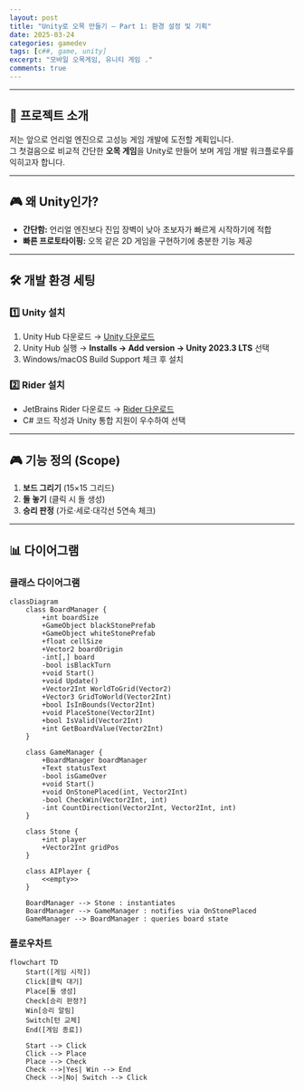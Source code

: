 ```yaml
---
layout: post
title: "Unity로 오목 만들기 – Part 1: 환경 설정 및 기획"
date: 2025-03-24
categories: gamedev
tags: [c##, game, unity]
excerpt: "모바일 오목게임, 유니티 게임 ."
comments: true
---
```


---

## 🎯 프로젝트 소개

저는 앞으로 언리얼 엔진으로 고성능 게임 개발에 도전할 계획입니다.  
그 첫걸음으로 비교적 간단한 **오목 게임**을 Unity로 만들어 보며 게임 개발 워크플로우를 익히고자 합니다.

---

## 🎮 왜 Unity인가?

- **간단함:** 언리얼 엔진보다 진입 장벽이 낮아 초보자가 빠르게 시작하기에 적합  
- **빠른 프로토타이핑:** 오목 같은 2D 게임을 구현하기에 충분한 기능 제공  

---

## 🛠️ 개발 환경 세팅

### 1️⃣ Unity 설치

1. Unity Hub 다운로드 → [Unity 다운로드](https://unity.com/download)  
2. Unity Hub 실행 → **Installs → Add version → Unity 2023.3 LTS** 선택  
3. Windows/macOS Build Support 체크 후 설치  

### 2️⃣ Rider 설치

- JetBrains Rider 다운로드 → [Rider 다운로드](https://www.jetbrains.com/rider/)
- C# 코드 작성과 Unity 통합 지원이 우수하여 선택  

---


## 🎮 기능 정의 (Scope)

1. **보드 그리기** (15×15 그리드)  
2. **돌 놓기** (클릭 시 돌 생성)  
3. **승리 판정** (가로·세로·대각선 5연속 체크)  

---

## 📊 다이어그램



### 클래스 다이어그램

```mermaid
classDiagram
    class BoardManager {
        +int boardSize
        +GameObject blackStonePrefab
        +GameObject whiteStonePrefab
        +float cellSize
        +Vector2 boardOrigin
        -int[,] board
        -bool isBlackTurn
        +void Start()
        +void Update()
        +Vector2Int WorldToGrid(Vector2)
        +Vector3 GridToWorld(Vector2Int)
        +bool IsInBounds(Vector2Int)
        +void PlaceStone(Vector2Int)
        +bool IsValid(Vector2Int)
        +int GetBoardValue(Vector2Int)
    }

    class GameManager {
        +BoardManager boardManager
        +Text statusText
        -bool isGameOver
        +void Start()
        +void OnStonePlaced(int, Vector2Int)
        -bool CheckWin(Vector2Int, int)
        -int CountDirection(Vector2Int, Vector2Int, int)
    }

    class Stone {
        +int player
        +Vector2Int gridPos
    }

    class AIPlayer {
        <<empty>>
    }

    BoardManager --> Stone : instantiates
    BoardManager --> GameManager : notifies via OnStonePlaced
    GameManager --> BoardManager : queries board state
```

### 플로우차트

```mermaid
flowchart TD
    Start([게임 시작])
    Click[클릭 대기]
    Place[돌 생성]
    Check[승리 판정?]
    Win[승리 알림]
    Switch[턴 교체]
    End([게임 종료])

    Start --> Click
    Click --> Place
    Place --> Check
    Check -->|Yes| Win --> End
    Check -->|No| Switch --> Click
```
